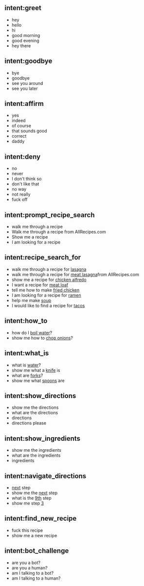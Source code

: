 ## intent:greet
- hey
- hello
- hi
- good morning
- good evening
- hey there

## intent:goodbye
- bye
- goodbye
- see you around
- see you later

## intent:affirm
- yes
- indeed
- of course
- that sounds good
- correct
- daddy

## intent:deny
- no
- never
- I don't think so
- don't like that
- no way
- not really
- fuck off


## intent:prompt_recipe_search
- walk me through a recipe
- Walk me through a recipe from AllRecipes.com
- Show me a recipe
- I am looking for a recipe

## intent:recipe_search_for
- walk me through a recipe for [lasagna](food)
- walk me through a recipe for [meat lasagna](food)from AllRecipes.com
- show me a recipe for [chicken alfredo](food)
- I want a recipe for [meat loaf](food)
- tell me how to make [fried chicken](food)
- I am looking for a recipe for [ramen](food)
- help me make [soup](food)
- I would like to find a recipe for [tacos](food)

## intent:how_to
- how do I [boil water](action)?
- show me how to [chop onions](action)?

## intent:what_is
- what is [water](thing)?
- show me what a [knife](thing) is
- what are [forks](thing)?
- show me what [spoons](thing) are

## intent:show_directions
- show me the directions
- what are the directions
- directions
- directions please

## intent:show_ingredients
- show me the ingredients
- what are the ingredients
- ingredients

## intent:navigate_directions
- [next](order) step
- show me the [next](order) step
- what is the [9th](order) step
- show me step [3](order)

## intent:find_new_recipe
- fuck this recipe
- show me a new recipe

## intent:bot_challenge
- are you a bot?
- are you a human?
- am I talking to a bot?
- am I talking to a human?
